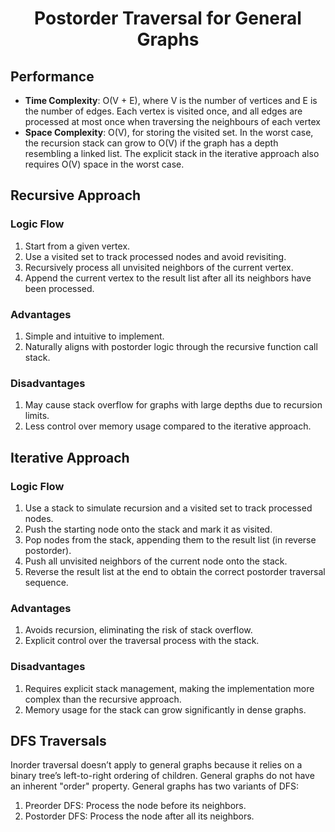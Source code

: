 <h1 align="center">Postorder Traversal for General Graphs</h1>

## Performance
- **Time Complexity**: O(V + E), where V is the number of vertices and E is the number of edges. Each vertex is visited once, and all edges are processed at most once when traversing the neighbours of each vertex
- **Space Complexity**: O(V), for storing the visited set. In the worst case, the recursion stack can grow to O(V) if the graph has a depth resembling a linked list. The explicit stack in the iterative approach also requires O(V) space in the worst case.

## Recursive Approach

### Logic Flow
1. Start from a given vertex.
2. Use a visited set to track processed nodes and avoid revisiting.
3. Recursively process all unvisited neighbors of the current vertex.
4. Append the current vertex to the result list after all its neighbors have been processed.

### Advantages
1. Simple and intuitive to implement.
2. Naturally aligns with postorder logic through the recursive function call stack.

### Disadvantages
1. May cause stack overflow for graphs with large depths due to recursion limits.
2. Less control over memory usage compared to the iterative approach.

## Iterative Approach

### Logic Flow
1. Use a stack to simulate recursion and a visited set to track processed nodes.
2. Push the starting node onto the stack and mark it as visited.
3. Pop nodes from the stack, appending them to the result list (in reverse postorder).
4. Push all unvisited neighbors of the current node onto the stack.
5. Reverse the result list at the end to obtain the correct postorder traversal sequence.

### Advantages
1. Avoids recursion, eliminating the risk of stack overflow.
2. Explicit control over the traversal process with the stack.

### Disadvantages
1. Requires explicit stack management, making the implementation more complex than the recursive approach.
2. Memory usage for the stack can grow significantly in dense graphs.

## DFS Traversals
Inorder traversal doesn’t apply to general graphs because it relies on a binary tree’s left-to-right ordering of children. General graphs do not have an inherent "order" property. General graphs has two variants of DFS:
1. Preorder DFS: Process the node before its neighbors.
2. Postorder DFS: Process the node after all its neighbors.